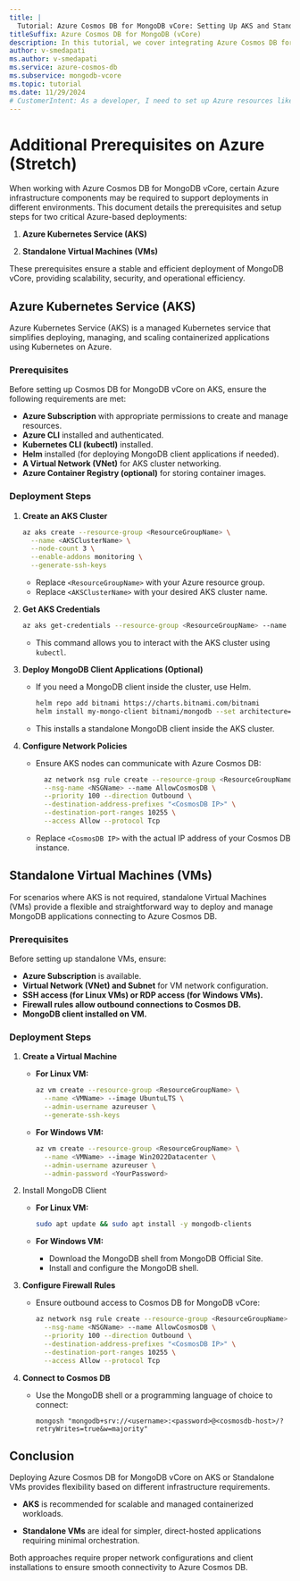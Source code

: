 ```yaml
---
title: |
  Tutorial: Azure Cosmos DB for MongoDB vCore: Setting Up AKS and Standalone VMs 
titleSuffix: Azure Cosmos DB for MongoDB (vCore)
description: In this tutorial, we cover integrating Azure Cosmos DB for MongoDB vCore with advanced Azure services, including Azure Kubernetes Service (AKS) and Standalone Virtual Machines (VMs). It covers prerequisites, setup instructions, and deployment strategies for both services. The guide is designed to assist developers and IT professionals in efficiently managing containerized and virtualized environments to enhance database functionality and system scalability.
author: v-smedapati
ms.author: v-smedapati
ms.service: azure-cosmos-db
ms.subservice: mongodb-vcore
ms.topic: tutorial
ms.date: 11/29/2024
# CustomerIntent: As a developer, I need to set up Azure resources like AKS or Standalone VMs to integrate with Azure Cosmos DB for MongoDB vCore, focusing on scalable deployments, secure connections, and efficient resource management.
---
```


# Additional Prerequisites on Azure (Stretch)
When working with Azure Cosmos DB for MongoDB vCore, certain Azure infrastructure components may be required to support deployments in different environments. This document details the prerequisites and setup steps for two critical Azure-based deployments:

1. **Azure Kubernetes Service (AKS)**

1. **Standalone Virtual Machines (VMs)**

These prerequisites ensure a stable and efficient deployment of MongoDB vCore, providing scalability, security, and operational efficiency.

## Azure Kubernetes Service (AKS)
Azure Kubernetes Service (AKS) is a managed Kubernetes service that simplifies deploying, managing, and scaling containerized applications using Kubernetes on Azure.

### Prerequisites

Before setting up Cosmos DB for MongoDB vCore on AKS, ensure the following requirements are met:

- **Azure Subscription** with appropriate permissions to create and manage resources.
- **Azure CLI** installed and authenticated.
- **Kubernetes CLI (kubectl)** installed.
- **Helm** installed (for deploying MongoDB client applications if needed).
- **A Virtual Network (VNet)** for AKS cluster networking.
- **Azure Container Registry (optional)** for storing container images.

### Deployment Steps

1. **Create an AKS Cluster**

      ```bash
      az aks create --resource-group <ResourceGroupName> \
        --name <AKSClusterName> \
        --node-count 3 \
        --enable-addons monitoring \
        --generate-ssh-keys
      ```  
    - Replace `<ResourceGroupName>` with your Azure resource group.
    - Replace `<AKSClusterName>` with your desired AKS cluster name.

1. **Get AKS Credentials**
      ```bash
      az aks get-credentials --resource-group <ResourceGroupName> --name <AKSClusterName>
      ```  
    - This command allows you to interact with the AKS cluster using `kubectl`.

1. **Deploy MongoDB Client Applications (Optional)**
    - If you need a MongoDB client inside the cluster, use Helm.
      ```bash
      helm repo add bitnami https://charts.bitnami.com/bitnami
      helm install my-mongo-client bitnami/mongodb --set architecture=standalone
      ```
    
    - This installs a standalone MongoDB client inside the AKS cluster.

1. **Configure Network Policies**
    - Ensure AKS nodes can communicate with Azure Cosmos DB:
      ```bash
        az network nsg rule create --resource-group <ResourceGroupName> \
        --nsg-name <NSGName> --name AllowCosmosDB \
        --priority 100 --direction Outbound \
        --destination-address-prefixes "<CosmosDB IP>" \
        --destination-port-ranges 10255 \
        --access Allow --protocol Tcp
      ```
    
    - Replace `<CosmosDB IP>` with the actual IP address of your Cosmos DB instance.  

## Standalone Virtual Machines (VMs)
For scenarios where AKS is not required, standalone Virtual Machines (VMs) provide a flexible and straightforward way to deploy and manage MongoDB applications connecting to Azure Cosmos DB.

### Prerequisites

Before setting up standalone VMs, ensure:

- **Azure Subscription** is available.
- **Virtual Network (VNet) and Subnet** for VM network configuration.
- **SSH access (for Linux VMs) or RDP access (for Windows VMs).**
- **Firewall rules allow outbound connections to Cosmos DB.**
- **MongoDB client installed on VM.**

### Deployment Steps
1. **Create a Virtual Machine**

    - **For Linux VM:**

      ```bash
      az vm create --resource-group <ResourceGroupName> \
        --name <VMName> --image UbuntuLTS \
        --admin-username azureuser \
        --generate-ssh-keys
      ```
    - **For Windows VM:**

      ```bash
      az vm create --resource-group <ResourceGroupName> \
        --name <VMName> --image Win2022Datacenter \
        --admin-username azureuser \
        --admin-password <YourPassword>
      ```
1. Install MongoDB Client

    - **For Linux VM:**

      ```bash
      sudo apt update && sudo apt install -y mongodb-clients
      ```
    - **For Windows VM:**

      - Download the MongoDB shell from MongoDB Official Site.
      - Install and configure the MongoDB shell.


1. **Configure Firewall Rules**

    - Ensure outbound access to Cosmos DB for MongoDB vCore:

      ```bash
      az network nsg rule create --resource-group <ResourceGroupName> \
        --nsg-name <NSGName> --name AllowCosmosDB \
        --priority 100 --direction Outbound \
        --destination-address-prefixes "<CosmosDB IP>" \
        --destination-port-ranges 10255 \
        --access Allow --protocol Tcp
      ```

1. **Connect to Cosmos DB**

    - Use the MongoDB shell or a programming language of choice to connect:

      ```shell
      mongosh "mongodb+srv://<username>:<password>@<cosmosdb-host>/?retryWrites=true&w=majority"
      ```

## Conclusion 

Deploying Azure Cosmos DB for MongoDB vCore on AKS or Standalone VMs provides flexibility based on different infrastructure requirements.

- **AKS** is recommended for scalable and managed containerized workloads.

- **Standalone VMs** are ideal for simpler, direct-hosted applications requiring minimal orchestration.

Both approaches require proper network configurations and client installations to ensure smooth connectivity to Azure Cosmos DB.
